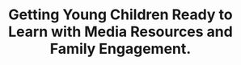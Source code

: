 ---
title: Getting Young Children Ready to Learn with Media Resources and Family Engagement.
publish_date: June 2016
description: Presentation at the Annual National Family and Community Engagement Conference.
location: Pittsburg, Philadelphia.
---